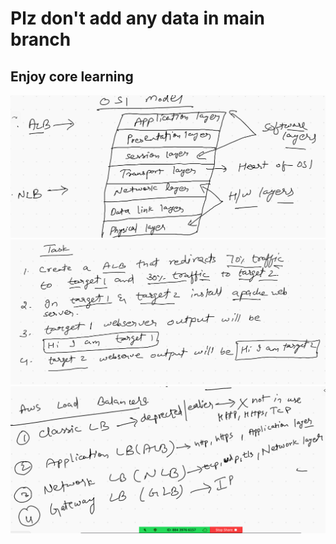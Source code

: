 # Plz don't add any data in main branch 

## Enjoy core learning 

<img src=osi.png>

<img src=lb.png>

<img src=lb1.png>
